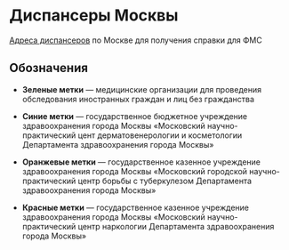 # Диспансеры Москвы
[Адреса диспансеров](http://ushfnuk.github.io/meds/) по Москве для получения справки для ФМС

## Обозначения

* **Зеленые метки** — медицинские организации для проведения обследования иностранных граждан и лиц без гражданства

* **Синие метки** — государственное бюджетное учреждение здравоохранения города Москвы «Московский научно-практический цент дерматовенерологии и косметологии Департамента здравоохранения города Москвы»

* **Оранжевые метки** — государственное казенное учреждение здравоохранения города Москвы «Московский городской научно-практический центр борьбы с туберкулезом Департамента здравоохранения города Москвы»

* **Красные метки** — государственное казенное учреждение здравоохранения города Москвы «Московский научно-практический центр наркологии Департамента здравоохранения города Москвы»

